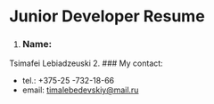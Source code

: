 # Junior Developer Resume 
1. ### Name:
Tsimafei Lebiadzeuski
2. ### My contact:
* tel.: +375-25 -732-18-66  
* email: timalebedevskiy@mail.ru 
